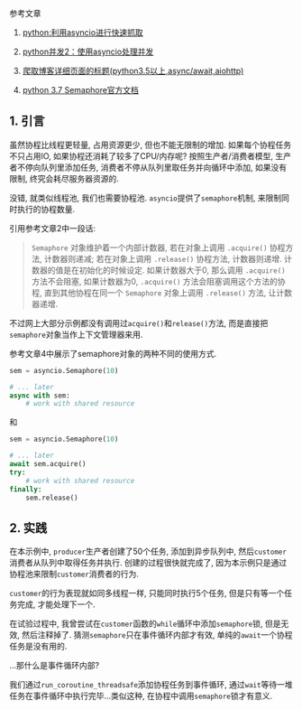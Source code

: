 参考文章

1. [python:利用asyncio进行快速抓取](https://blog.csdn.net/jb19900111/article/details/22692231)

2. [python并发2：使用asyncio处理并发](http://blog.gusibi.com/post/python-asyncio/)

3. [爬取博客详细页面的标题(python3.5以上,async/await,aiohttp)](https://blog.csdn.net/u013055678/article/details/54172693)

4. [python 3.7 Semaphore官方文档](https://docs.python.org/3/library/asyncio-sync.html?highlight=semaphore#semaphore)

## 1. 引言

虽然协程比线程更轻量, 占用资源更少, 但也不能无限制的增加. 如果每个协程任务不只占用IO, 如果协程还消耗了较多了CPU/内存呢? 按照生产者/消费者模型, 生产者不停向队列里添加任务, 消费者不停从队列里取任务并向循环中添加, 如果没有限制, 终究会耗尽服务器资源的.

没错, 就类似线程池, 我们也需要协程池. `asyncio`提供了`semaphore`机制, 来限制同时执行的协程数量.

引用参考文章2中一段话:

> `Semaphore` 对象维护着一个内部计数器, 若在对象上调用 `.acquire()` 协程方法, 计数器则递减; 若在对象上调用 `.release()` 协程方法, 计数器则递增. 计数器的值是在初始化的时候设定.  如果计数器大于0, 那么调用 `.acquire()` 方法不会阻塞, 如果计数器为0, `.acquire()` 方法会阻塞调用这个方法的协程, 直到其他协程在同一个 `Semaphore` 对象上调用 `.release()` 方法, 让计数器递增. 

不过网上大部分示例都没有调用过`acquire()`和`release()`方法, 而是直接把`semaphore`对象当作上下文管理器来用.

参考文章4中展示了semaphore对象的两种不同的使用方式.

```py
sem = asyncio.Semaphore(10)

# ... later
async with sem:
    # work with shared resource
```

和

```py
sem = asyncio.Semaphore(10)

# ... later
await sem.acquire()
try:
    # work with shared resource
finally:
    sem.release()
```

## 2. 实践

在本示例中, `producer`生产者创建了50个任务, 添加到异步队列中, 然后`customer`消费者从队列中取得任务并执行. 创建的过程很快就完成了, 因为本示例只是通过协程池来限制`customer`消费者的行为.

`customer`的行为表现就如同多线程一样, 只能同时执行5个任务, 但是只有等一个任务完成, 才能处理下一个.

在试验过程中, 我曾尝试在`customer`函数的`while`循环中添加`semaphore`锁, 但是无效, 然后注释掉了. 猜测`semaphore`只在事件循环内部才有效, 单纯的`await`一个协程任务是没有用的.

...那什么是事件循环内部?

我们通过`run_coroutine_threadsafe`添加协程任务到事件循环, 通过`wait`等待一堆任务在事件循环中执行完毕...类似这种, 在协程中调用`semaphore`锁才有意义.
